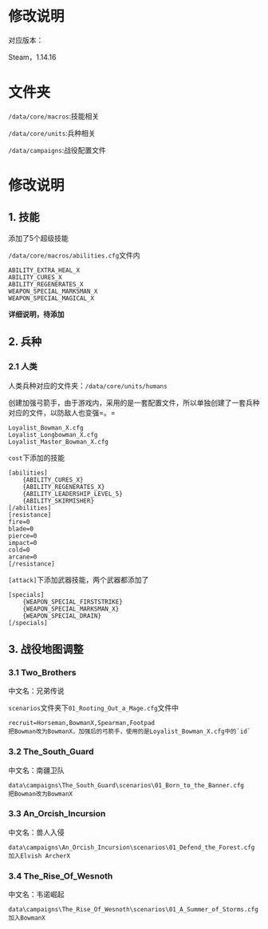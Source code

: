 # 修改说明

对应版本：

Steam，1.14.16

# 文件夹

`/data/core/macros`:技能相关

`/data/core/units`:兵种相关

`/data/campaigns`:战役配置文件

# 修改说明

## 1. 技能

添加了5个超级技能

`/data/core/macros/abilities.cfg`文件内

```
ABILITY_EXTRA_HEAL_X
ABILITY_CURES_X
ABILITY_REGENERATES_X
WEAPON_SPECIAL_MARKSMAN_X
WEAPON_SPECIAL_MAGICAL_X
```

**详细说明，待添加**

## 2. 兵种

### 2.1 人类

人类兵种对应的文件夹：`/data/core/units/humans`

创建加强弓箭手，由于游戏内，采用的是一套配置文件，所以单独创建了一套兵种对应的文件，以防敌人也变强=。=

```
Loyalist_Bowman_X.cfg
Loyalist_Longbowman_X.cfg
Loyalist_Master_Bowman_X.cfg
```

`cost`下添加的技能

```
[abilities]
    {ABILITY_CURES_X}
    {ABILITY_REGENERATES_X}
    {ABILITY_LEADERSHIP_LEVEL_5}
    {ABILITY_SKIRMISHER}
[/abilities]
[resistance]
fire=0
blade=0
pierce=0
impact=0
cold=0
arcane=0
[/resistance]
```

`[attack]`下添加武器技能，两个武器都添加了

```
[specials]
    {WEAPON_SPECIAL_FIRSTSTRIKE}
    {WEAPON_SPECIAL_MARKSMAN_X}
    {WEAPON_SPECIAL_DRAIN}
[/specials]
```

## 3. 战役地图调整

### 3.1 Two_Brothers

中文名：兄弟传说

`scenarios`文件夹下`01_Rooting_Out_a_Mage.cfg`文件中

```
recruit=Horseman,BowmanX,Spearman,Footpad
把Bowman改为BowmanX，加强后的弓箭手，使用的是Loyalist_Bowman_X.cfg中的`id`
```

### 3.2 The_South_Guard

中文名：南疆卫队

```
data\campaigns\The_South_Guard\scenarios\01_Born_to_the_Banner.cfg
把Bowman改为BowmanX
```

### 3.3 An_Orcish_Incursion

中文名：兽人入侵

```
data\campaigns\An_Orcish_Incursion\scenarios\01_Defend_the_Forest.cfg
加入Elvish ArcherX
```

### 3.4 The_Rise_Of_Wesnoth

中文名：韦诺崛起

```
data\campaigns\The_Rise_Of_Wesnoth\scenarios\01_A_Summer_of_Storms.cfg
加入BowmanX
```
